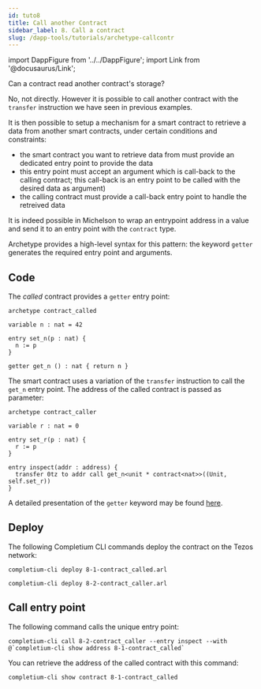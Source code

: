 ```yaml
---
id: tuto8
title: Call another Contract
sidebar_label: 8. Call a contract
slug: /dapp-tools/tutorials/archetype-callcontr
---
```


import DappFigure from '../../DappFigure';
import Link from '@docusaurus/Link';

Can a contract read another contract's storage?

No, not directly. However it is possible to call another contract with the `transfer` instruction we have seen in <Link to='/docs/dapp-tools/tutorials/archetype-datedur'>previous</Link> examples.

It is then possible to setup a mechanism for a smart contract to retrieve a data from another smart contracts, under certain conditions and constraints:
* the smart contract you want to retrieve data from must provide an dedicated entry point to provide the data
* this entry point must accept an argument which is call-back to the calling contract; this call-back is an entry point to be called with the desired data as argument)
* the calling contract must provide a call-back entry point to handle the retreived data

It is indeed possible in Michelson to wrap an entrypoint address in a value and send it to an entry point with the `contract` type.

Archetype provides a high-level syntax for this pattern: the keyword `getter` generates the required entry point and arguments.

## Code

The *called* contract provides a `getter` entry point:

```archetype {9}
archetype contract_called

variable n : nat = 42

entry set_n(p : nat) {
  n := p
}

getter get_n () : nat { return n }

```

The smart contract uses a variation of the `transfer` instruction to call the `get_n` entry point. The address of the called contract is passed as parameter:

```archetype {10}
archetype contract_caller

variable r : nat = 0

entry set_r(p : nat) {
  r := p
}

entry inspect(addr : address) {
  transfer 0tz to addr call get_n<unit * contract<nat>>((Unit, self.set_r))
}
```

A detailed presentation of the `getter` keyword may be found <a href='https://docs.archetype-lang.org/archetype-language/transfers#getter-and-contract' target='_blank'>here</a>.

## Deploy

The following <Link to='/docs/dapp-tools/completium-cli'>Completium CLI</Link> commands deploy the contract on the Tezos network:

```
completium-cli deploy 8-1-contract_called.arl
```

```
completium-cli deploy 8-2-contract_caller.arl
```

## Call entry point

The following command calls the unique entry point:

```
completium-cli call 8-2-contract_caller --entry inspect --with @`completium-cli show address 8-1-contract_called`
```

You can retrieve the address of the called contract with this command:

```
completium-cli show contract 8-1-contract_called
```